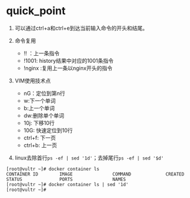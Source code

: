 # quick_point

1. 可以通过ctrl+a和ctrl+e到达当前输入命令的开头和结尾。

2. 命令复用
    - !! ：上一条指令
    - !1001: history结果中对应的1001条指令
    - !nginx :复用上一条以nginx开头的指令

3. VIM使用技术点
    - nG：定位到第n行
    - w:下一个单词
    - b:上一个单词
    - dw:删除单个单词
    - 10j: 下移10行
    - 10G: 快速定位到10行
    - ctrl+f: 下一页
    - ctrl+b: 上一页

4. linux去除首行`ps -ef | sed '1d'`；去掉尾行`ps -ef | sed '$d'`

```console
[root@vultr ~]# docker container ls
CONTAINER ID        IMAGE               COMMAND             CREATED             STATUS              PORTS               NAMES
[root@vultr ~]# docker container ls | sed '1d'
[root@vultr ~]#
```